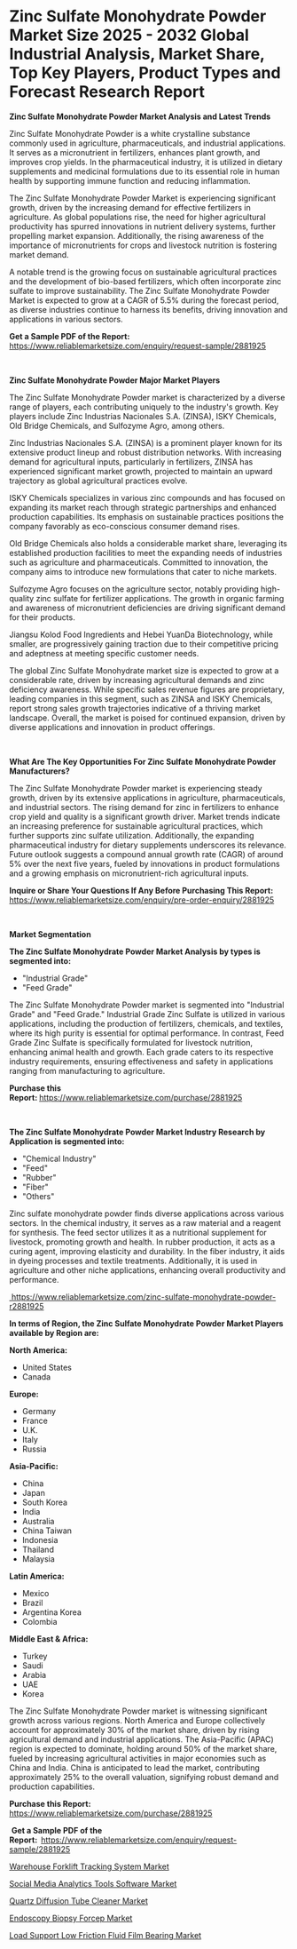 <p><h1>Zinc Sulfate Monohydrate Powder Market Size 2025 - 2032 Global Industrial Analysis, Market Share, Top Key Players, Product Types and Forecast Research Report</h1></p><p><strong>Zinc Sulfate Monohydrate Powder Market Analysis and Latest Trends</strong></p>
<p><p>Zinc Sulfate Monohydrate Powder is a white crystalline substance commonly used in agriculture, pharmaceuticals, and industrial applications. It serves as a micronutrient in fertilizers, enhances plant growth, and improves crop yields. In the pharmaceutical industry, it is utilized in dietary supplements and medicinal formulations due to its essential role in human health by supporting immune function and reducing inflammation.</p><p>The Zinc Sulfate Monohydrate Powder Market is experiencing significant growth, driven by the increasing demand for effective fertilizers in agriculture. As global populations rise, the need for higher agricultural productivity has spurred innovations in nutrient delivery systems, further propelling market expansion. Additionally, the rising awareness of the importance of micronutrients for crops and livestock nutrition is fostering market demand.</p><p>A notable trend is the growing focus on sustainable agricultural practices and the development of bio-based fertilizers, which often incorporate zinc sulfate to improve sustainability. The Zinc Sulfate Monohydrate Powder Market is expected to grow at a CAGR of 5.5% during the forecast period, as diverse industries continue to harness its benefits, driving innovation and applications in various sectors.</p></p>
<p><strong>Get a Sample PDF of the Report:&nbsp;</strong> <a href="https://www.reliablemarketsize.com/enquiry/request-sample/2881925?utm_campaign=1885&utm_medium=2&utm_source=Github&utm_content=ia&utm_term=12032025&utm_id=zinc-sulfate-monohydrate-powder">https://www.reliablemarketsize.com/enquiry/request-sample/2881925</a></p>
<p>&nbsp;</p>
<p><strong>Zinc Sulfate Monohydrate Powder Major Market Players</strong></p>
<p><p>The Zinc Sulfate Monohydrate Powder market is characterized by a diverse range of players, each contributing uniquely to the industry's growth. Key players include Zinc Industrias Nacionales S.A. (ZINSA), ISKY Chemicals, Old Bridge Chemicals, and Sulfozyme Agro, among others. </p><p>Zinc Industrias Nacionales S.A. (ZINSA) is a prominent player known for its extensive product lineup and robust distribution networks. With increasing demand for agricultural inputs, particularly in fertilizers, ZINSA has experienced significant market growth, projected to maintain an upward trajectory as global agricultural practices evolve.</p><p>ISKY Chemicals specializes in various zinc compounds and has focused on expanding its market reach through strategic partnerships and enhanced production capabilities. Its emphasis on sustainable practices positions the company favorably as eco-conscious consumer demand rises.</p><p>Old Bridge Chemicals also holds a considerable market share, leveraging its established production facilities to meet the expanding needs of industries such as agriculture and pharmaceuticals. Committed to innovation, the company aims to introduce new formulations that cater to niche markets.</p><p>Sulfozyme Agro focuses on the agriculture sector, notably providing high-quality zinc sulfate for fertilizer applications. The growth in organic farming and awareness of micronutrient deficiencies are driving significant demand for their products.</p><p>Jiangsu Kolod Food Ingredients and Hebei YuanDa Biotechnology, while smaller, are progressively gaining traction due to their competitive pricing and adeptness at meeting specific customer needs.</p><p>The global Zinc Sulfate Monohydrate market size is expected to grow at a considerable rate, driven by increasing agricultural demands and zinc deficiency awareness. While specific sales revenue figures are proprietary, leading companies in this segment, such as ZINSA and ISKY Chemicals, report strong sales growth trajectories indicative of a thriving market landscape. Overall, the market is poised for continued expansion, driven by diverse applications and innovation in product offerings.</p></p>
<p>&nbsp;</p>
<p><strong>What Are The Key Opportunities For Zinc Sulfate Monohydrate Powder Manufacturers?</strong></p>
<p><p>The Zinc Sulfate Monohydrate Powder market is experiencing steady growth, driven by its extensive applications in agriculture, pharmaceuticals, and industrial sectors. The rising demand for zinc in fertilizers to enhance crop yield and quality is a significant growth driver. Market trends indicate an increasing preference for sustainable agricultural practices, which further supports zinc sulfate utilization. Additionally, the expanding pharmaceutical industry for dietary supplements underscores its relevance. Future outlook suggests a compound annual growth rate (CAGR) of around 5% over the next five years, fueled by innovations in product formulations and a growing emphasis on micronutrient-rich agricultural inputs.</p></p>
<p><strong>Inquire or Share Your Questions If Any Before Purchasing This Report:</strong> <a href="https://www.reliablemarketsize.com/enquiry/pre-order-enquiry/2881925?utm_campaign=1885&utm_medium=2&utm_source=Github&utm_content=ia&utm_term=12032025&utm_id=zinc-sulfate-monohydrate-powder">https://www.reliablemarketsize.com/enquiry/pre-order-enquiry/2881925</a></p>
<p>&nbsp;</p>
<p><strong>Market Segmentation</strong></p>
<p><strong>The Zinc Sulfate Monohydrate Powder Market Analysis by types is segmented into:</strong></p>
<p><ul><li>"Industrial Grade"</li><li>"Feed Grade"</li></ul></p>
<p><p>The Zinc Sulfate Monohydrate Powder market is segmented into "Industrial Grade" and "Feed Grade." Industrial Grade Zinc Sulfate is utilized in various applications, including the production of fertilizers, chemicals, and textiles, where its high purity is essential for optimal performance. In contrast, Feed Grade Zinc Sulfate is specifically formulated for livestock nutrition, enhancing animal health and growth. Each grade caters to its respective industry requirements, ensuring effectiveness and safety in applications ranging from manufacturing to agriculture.</p></p>
<p><strong>Purchase this Report:&nbsp;</strong><a href="https://www.reliablemarketsize.com/purchase/2881925?utm_campaign=1885&utm_medium=2&utm_source=Github&utm_content=ia&utm_term=12032025&utm_id=zinc-sulfate-monohydrate-powder">https://www.reliablemarketsize.com/purchase/2881925</a></p>
<p>&nbsp;</p>
<p><strong>The Zinc Sulfate Monohydrate Powder Market Industry Research by Application is segmented into:</strong></p>
<p><ul><li>"Chemical Industry"</li><li>"Feed"</li><li>"Rubber"</li><li>"Fiber"</li><li>"Others"</li></ul></p>
<p><p>Zinc sulfate monohydrate powder finds diverse applications across various sectors. In the chemical industry, it serves as a raw material and a reagent for synthesis. The feed sector utilizes it as a nutritional supplement for livestock, promoting growth and health. In rubber production, it acts as a curing agent, improving elasticity and durability. In the fiber industry, it aids in dyeing processes and textile treatments. Additionally, it is used in agriculture and other niche applications, enhancing overall productivity and performance.</p></p>
<p><a href="https://www.reliablemarketsize.com/zinc-sulfate-monohydrate-powder-r2881925?utm_campaign=1885&utm_medium=2&utm_source=Github&utm_content=ia&utm_term=12032025&utm_id=zinc-sulfate-monohydrate-powder">&nbsp;https://www.reliablemarketsize.com/zinc-sulfate-monohydrate-powder-r2881925</a></p>
<p><strong>In terms of Region, the Zinc Sulfate Monohydrate Powder Market Players available by Region are:</strong></p>
<p>
    <p> <strong> North America: </strong>
        <ul>
            <li>United States</li>
            <li>Canada</li>
        </ul>
        </p> 
    <p> <strong> Europe: </strong>
        <ul>
            <li>Germany</li>
            <li>France</li>
            <li>U.K.</li>
            <li>Italy</li>
            <li>Russia</li>
        </ul>
        </p> 
    <p> <strong> Asia-Pacific: </strong>
        <ul>
            <li>China</li>
            <li>Japan</li>
            <li>South Korea</li>
            <li>India</li>
            <li>Australia</li>
            <li>China Taiwan</li>
            <li>Indonesia</li>
            <li>Thailand</li>
            <li>Malaysia</li>
        </ul>
        </p> 
    <p> <strong> Latin America: </strong>
        <ul>
            <li>Mexico</li>
            <li>Brazil</li>
            <li>Argentina Korea</li>
            <li>Colombia</li>
        </ul>
        </p> 
    <p> <strong> Middle East & Africa: </strong>
        <ul>
            <li>Turkey</li>
            <li>Saudi</li>
            <li>Arabia</li>
            <li>UAE</li>
            <li>Korea</li>
        </ul>
    </p>
    </p>
<p><p>The Zinc Sulfate Monohydrate Powder market is witnessing significant growth across various regions. North America and Europe collectively account for approximately 30% of the market share, driven by rising agricultural demand and industrial applications. The Asia-Pacific (APAC) region is expected to dominate, holding around 50% of the market share, fueled by increasing agricultural activities in major economies such as China and India. China is anticipated to lead the market, contributing approximately 25% to the overall valuation, signifying robust demand and production capabilities.</p></p>
<p><strong>Purchase this Report: </strong><a href="https://www.reliablemarketsize.com/purchase/2881925?utm_campaign=1885&utm_medium=2&utm_source=Github&utm_content=ia&utm_term=12032025&utm_id=zinc-sulfate-monohydrate-powder">https://www.reliablemarketsize.com/purchase/2881925</a></p>
<p>&nbsp;<strong>Get a Sample PDF of the Report:&nbsp;&nbsp;</strong><a href="https://www.reliablemarketsize.com/enquiry/request-sample/2881925?utm_campaign=1885&utm_medium=2&utm_source=Github&utm_content=ia&utm_term=12032025&utm_id=zinc-sulfate-monohydrate-powder">https://www.reliablemarketsize.com/enquiry/request-sample/2881925</a></p>
<p><strong></strong></p>
<p><p><a href="https://github.com/payareganiou/Market-Research-Report-List-1/blob/main/warehouse-forklift-tracking-system-market.md?utm_campaign=1885&utm_medium=2&utm_source=Github&utm_content=ia&utm_term=12032025&utm_id=zinc-sulfate-monohydrate-powder">Warehouse Forklift Tracking System Market</a></p><p><a href="https://github.com/enieyfabius/Market-Research-Report-List-1/blob/main/social-media-analytics-tools-software-market.md?utm_campaign=1885&utm_medium=2&utm_source=Github&utm_content=ia&utm_term=12032025&utm_id=zinc-sulfate-monohydrate-powder">Social Media Analytics Tools Software Market</a></p><p><a href="https://github.com/steegeneat/Market-Research-Report-List-1/blob/main/quartz-diffusion-tube-cleaner-market.md?utm_campaign=1885&utm_medium=2&utm_source=Github&utm_content=ia&utm_term=12032025&utm_id=zinc-sulfate-monohydrate-powder">Quartz Diffusion Tube Cleaner Market</a></p><p><a href="https://github.com/sofayahoo2023/Market-Research-Report-List-7/blob/main/endoscopy-biopsy-forcep-market.md?utm_campaign=1885&utm_medium=2&utm_source=Github&utm_content=ia&utm_term=12032025&utm_id=zinc-sulfate-monohydrate-powder">Endoscopy Biopsy Forcep Market</a></p><p><a href="https://github.com/milievkulov/Market-Research-Report-List-1/blob/main/load-support-low-friction-fluid-film-bearing-market.md?utm_campaign=1885&utm_medium=2&utm_source=Github&utm_content=ia&utm_term=12032025&utm_id=zinc-sulfate-monohydrate-powder">Load Support Low Friction Fluid Film Bearing Market</a></p></p>